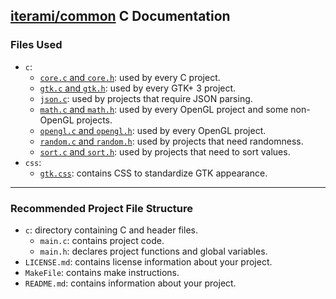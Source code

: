 [iterami/common](https://github.com/iterami/common) C Documentation
-------------------------------------------------------------------

### Files Used
* `c`:
  * [`core.c` and `core.h`](https://github.com/iterami/Documentation.htm/blob/gh-pages/common/files/corec.md): used by every C project.
  * [`gtk.c` and `gtk.h`](https://github.com/iterami/Documentation.htm/blob/gh-pages/common/files/gtkc.md): used by every GTK+ 3 project.
  * [`json.c`](https://github.com/iterami/Documentation.htm/blob/gh-pages/common/files/jsonc.md): used by projects that require JSON parsing.
  * [`math.c` and `math.h`](https://github.com/iterami/Documentation.htm/blob/gh-pages/common/files/mathc.md): used by every OpenGL project and some non-OpenGL projects.
  * [`opengl.c` and `opengl.h`](https://github.com/iterami/Documentation.htm/blob/gh-pages/common/files/openglc.md): used by every OpenGL project.
  * [`random.c` and `random.h`](https://github.com/iterami/Documentation.htm/blob/gh-pages/common/files/randomc.md): used by projects that need randomness.
  * [`sort.c` and `sort.h`](https://github.com/iterami/Documentation.htm/blob/gh-pages/common/files/randomc.md): used by projects that need to sort values.
* `css`:
  * [`gtk.css`](https://github.com/iterami/Documentation.htm/blob/gh-pages/common/files/gtkcss.md): contains CSS to standardize GTK appearance.

---

### Recommended Project File Structure
* `c`: directory containing C and header files.
  * `main.c`: contains project code.
  * `main.h`: declares project functions and global variables.
* `LICENSE.md`: contains license information about your project.
* `MakeFile`: contains make instructions.
* `README.md`: contains information about your project.
